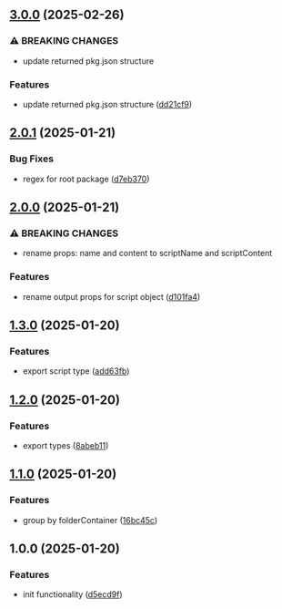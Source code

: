 ## [3.0.0](https://github.com/rodbe-io/get-package-jsons/compare/v2.0.1...v3.0.0) (2025-02-26)


### ⚠ BREAKING CHANGES

* update returned pkg.json structure

### Features

* update returned pkg.json structure ([dd21cf9](https://github.com/rodbe-io/get-package-jsons/commit/dd21cf9a2321b3a1a3499230c869b6873a78bfbd))

## [2.0.1](https://github.com/rodbe-io/get-package-jsons/compare/v2.0.0...v2.0.1) (2025-01-21)


### Bug Fixes

* regex for root package ([d7eb370](https://github.com/rodbe-io/get-package-jsons/commit/d7eb370ce4c4b60dc0b65e6588cd7cf94a8d0655))

## [2.0.0](https://github.com/rodbe-io/get-package-jsons/compare/v1.3.0...v2.0.0) (2025-01-21)


### ⚠ BREAKING CHANGES

* rename props: name and content to scriptName and scriptContent

### Features

* rename output props for script object ([d101fa4](https://github.com/rodbe-io/get-package-jsons/commit/d101fa4cfe9f7f7fc51eb905f207c982d85d13f0))

## [1.3.0](https://github.com/rodbe-io/get-package-jsons/compare/v1.2.0...v1.3.0) (2025-01-20)


### Features

* export script type ([add63fb](https://github.com/rodbe-io/get-package-jsons/commit/add63fbc862e198aac2ddc00762e82db06367623))

## [1.2.0](https://github.com/rodbe-io/get-package-jsons/compare/v1.1.0...v1.2.0) (2025-01-20)


### Features

* export types ([8abeb11](https://github.com/rodbe-io/get-package-jsons/commit/8abeb1142db9c75484bbc33b03f8a65614b0db64))

## [1.1.0](https://github.com/rodbe-io/get-package-jsons/compare/v1.0.0...v1.1.0) (2025-01-20)


### Features

* group by folderContainer ([16bc45c](https://github.com/rodbe-io/get-package-jsons/commit/16bc45ce2f4896c4e07869ae54bd5f65184c7298))

## 1.0.0 (2025-01-20)


### Features

* init functionality ([d5ecd9f](https://github.com/rodbe-io/get-package-jsons/commit/d5ecd9f88f4c0cbf267f85036fd193aef7235bde))
